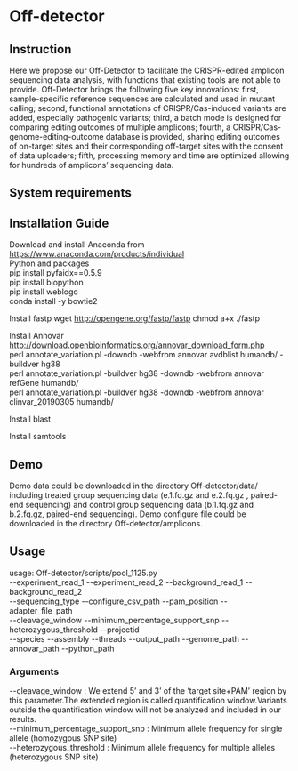 # Off-detector

## Instruction
Here we propose our Off-Detector to facilitate the CRISPR-edited amplicon sequencing data analysis, with functions that existing tools are not able to provide. Off-Detector brings the following five key innovations: first, sample-specific reference sequences are calculated and used in mutant calling; second, functional annotations of CRISPR/Cas-induced variants are added, especially pathogenic variants; third, a batch mode is designed for comparing editing outcomes of multiple amplicons; fourth, a CRISPR/Cas-genome-editing-outcome database is provided, sharing editing outcomes of on-target sites and their corresponding off-target sites with the consent of data uploaders; fifth, processing memory and time are optimized allowing for hundreds of amplicons’ sequencing data.

## System requirements

## Installation Guide 
Download and install Anaconda from https://www.anaconda.com/products/individual  
Python and packages  
pip install pyfaidx==0.5.9  
pip install biopython  
pip install weblogo  
conda install -y bowtie2

Install fastp 
wget http://opengene.org/fastp/fastp
chmod a+x ./fastp

Install Annovar
http://download.openbioinformatics.org/annovar_download_form.php  
perl annotate_variation.pl -downdb -webfrom annovar avdblist humandb/ -buildver hg38  
perl annotate_variation.pl -buildver hg38 -downdb -webfrom annovar refGene humandb/  
perl annotate_variation.pl -buildver hg38 -downdb -webfrom annovar clinvar_20190305 humandb/  

Install blast

Install samtools

## Demo
Demo data could be downloaded in the directory Off-detector/data/ including treated group sequencing data (e.1.fq.gz and e.2.fq.gz , paired-end sequencing) and control group sequencing data (b.1.fq.gz and b.2.fq.gz, paired-end sequencing). Demo configure file could be downloaded in the directory Off-detector/amplicons.

## Usage
usage: Off-detector/scripts/pool_1125.py   
--experiment_read_1 --experiment_read_2 --background_read_1 --background_read_2   
--sequencing_type --configure_csv_path --pam_position --adapter_file_path   
--cleavage_window --minimum_percentage_support_snp --heterozygous_threshold --projectid   
--species --assembly --threads --output_path --genome_path --annovar_path --python_path  

### Arguments
--cleavage_window : We extend 5’ and 3’ of the ‘target site+PAM’ region by this parameter.The extended region is called quantification window.Variants outside the quantification window will not be analyzed and included in our results.  
--minimum_percentage_support_snp : Minimum allele frequency for single allele (homozygous SNP site)  
--heterozygous_threshold : Minimum allele frequency for multiple alleles (heterozygous SNP site)  
